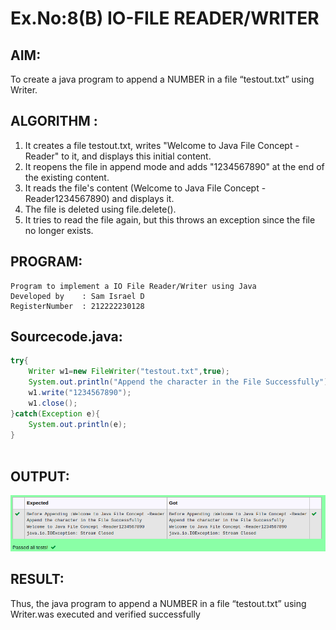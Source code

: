 # Ex.No:8(B) IO-FILE READER/WRITER
## AIM:
To create a java program to append a NUMBER in a file “testout.txt” using Writer.


## ALGORITHM :
1.	It creates a file testout.txt, writes "Welcome to Java File Concept -Reader" to it, and displays this initial content.
2.	It reopens the file in append mode and adds "1234567890" at the end of the existing content.
3.	It reads the file's content (Welcome to Java File Concept -Reader1234567890) and displays it.
4.	The file is deleted using file.delete().
5.	It tries to read the file again, but this throws an exception since the file no longer exists.




## PROGRAM:
 ```
Program to implement a IO File Reader/Writer using Java
Developed by    : Sam Israel D 
RegisterNumber  : 212222230128 
```

## Sourcecode.java:


```java
try{
    Writer w1=new FileWriter("testout.txt",true);
    System.out.println("Append the character in the File Successfully");
    w1.write("1234567890");
    w1.close();
}catch(Exception e){
    System.out.println(e);
}
               
```




## OUTPUT:

![alt text](image.png)

## RESULT:
Thus, the java program to append a NUMBER in a file “testout.txt” using Writer.was executed and verified successfully



